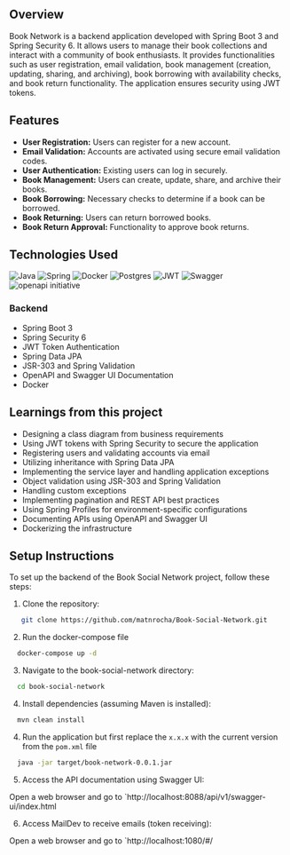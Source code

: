 ## Overview

Book Network is a backend application developed with Spring Boot 3 and Spring Security 6. It allows users to manage their book collections and interact with a community of book enthusiasts. It provides functionalities such as user registration, email validation, book management (creation, updating, sharing, and archiving), book borrowing with availability checks, and book return functionality. The application ensures security using JWT tokens.

## Features

- **User Registration:** Users can register for a new account.
- **Email Validation:** Accounts are activated using secure email validation codes.
- **User Authentication:** Existing users can log in securely.
- **Book Management:** Users can create, update, share, and archive their books.
- **Book Borrowing:** Necessary checks to determine if a book can be borrowed.
- **Book Returning:** Users can return borrowed books.
- **Book Return Approval:** Functionality to approve book returns.

## Technologies Used
![Java](https://img.shields.io/badge/java-%23ED8B00.svg?style=for-the-badge&logo=openjdk&logoColor=white)
![Spring](https://img.shields.io/badge/spring-%236DB33F.svg?style=for-the-badge&logo=spring&logoColor=white)
![Docker](https://img.shields.io/badge/docker-%230db7ed.svg?style=for-the-badge&logo=docker&logoColor=white)
![Postgres](https://img.shields.io/badge/postgres-%23316192.svg?style=for-the-badge&logo=postgresql&logoColor=white)
![JWT](https://img.shields.io/badge/JWT-black?style=for-the-badge&logo=JSON%20web%20tokens)
![Swagger](https://img.shields.io/badge/-Swagger-%23Clojure?style=for-the-badge&logo=swagger&logoColor=white)
![openapi initiative](https://img.shields.io/badge/openapiinitiative-%23000000.svg?style=for-the-badge&logo=openapiinitiative&logoColor=white)

### Backend

- Spring Boot 3
- Spring Security 6
- JWT Token Authentication
- Spring Data JPA
- JSR-303 and Spring Validation
- OpenAPI and Swagger UI Documentation
- Docker

## Learnings from this project

- Designing a class diagram from business requirements
- Using JWT tokens with Spring Security to secure the application
- Registering users and validating accounts via email
- Utilizing inheritance with Spring Data JPA
- Implementing the service layer and handling application exceptions
- Object validation using JSR-303 and Spring Validation
- Handling custom exceptions
- Implementing pagination and REST API best practices
- Using Spring Profiles for environment-specific configurations
- Documenting APIs using OpenAPI and Swagger UI
- Dockerizing the infrastructure

## Setup Instructions

To set up the backend of the Book Social Network project, follow these steps:

1. Clone the repository:

```bash
   git clone https://github.com/matnrocha/Book-Social-Network.git
```

2. Run the docker-compose file

```bash
  docker-compose up -d
```

3. Navigate to the book-social-network directory:

```bash
  cd book-social-network
```

4. Install dependencies (assuming Maven is installed):

```bash
  mvn clean install
```

4. Run the application but first replace the `x.x.x` with the current version from the `pom.xml` file

```bash
  java -jar target/book-network-0.0.1.jar
```

5. Access the API documentation using Swagger UI:

  Open a web browser and go to `http://localhost:8088/api/v1/swagger-ui/index.html

6. Access MailDev to receive emails (token receiving):

  Open a web browser and go to `http://localhost:1080/#/
